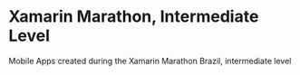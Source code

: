 # Xamarin Marathon, Intermediate Level

Mobile Apps created during the Xamarin Marathon Brazil, intermediate level
